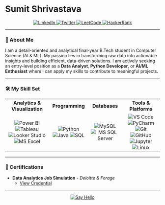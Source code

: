 # Sumit Shrivastava

<p align="center">
  <a href="https://www.linkedin.com/in/sumitshrivastava18" target="_blank">
    <img src="https://img.shields.io/badge/LinkedIn-0077B5?style=for-the-badge&logo=linkedin&logoColor=white" alt="LinkedIn"/>
  </a>
  <a href="https://x.com/SumitShriX" target="_blank">
    <img src="https://img.shields.io/badge/Twitter-1DA1F2?style=for-the-badge&logo=twitter&logoColor=white" alt="Twitter"/>
  </a>
  <a href="https://leetcode.com/u/sumit_shri/" target="_blank">
    <img src="https://img.shields.io/badge/LeetCode-FFA116?style=for-the-badge&logo=leetcode&logoColor=black" alt="LeetCode"/>
  </a>
  <a href="https://www.hackerrank.com/profile/sumitshri_1203" target="_blank">
    <img src="https://img.shields.io/badge/-HackerRank-2EC866?style=for-the-badge&logo=HackerRank&logoColor=white" alt="HackerRank"/>
  </a>
</p>

---

### 👋 About Me

I am a detail-oriented and analytical final-year B.Tech student in Computer Science (AI & ML). My passion lies in transforming raw data into actionable insights and building efficient, data-driven solutions. I am actively seeking an entry-level position as a **Data Analyst**, **Python Developer**, or **AI/ML Enthusiast** where I can apply my skills to contribute to meaningful projects.

---

### 🛠️ My Skill Set

<table>
  <tr>
    <td align="center"><strong>Analytics & Visualization</strong></td>
    <td align="center"><strong>Programming</strong></td>
    <td align="center"><strong>Databases</strong></td>
    <td align="center"><strong>Tools & Platforms</strong></td>
  </tr>
  <tr>
    <td align="center">
      <img src="https://img.shields.io/badge/Power%20BI-F2C811?style=for-the-badge&logo=powerbi&logoColor=black" alt="Power BI"/>
      <img src="https://img.shields.io/badge/Tableau-E97627?style=for-the-badge&logo=tableau&logoColor=white" alt="Tableau"/>
      <img src="https://img.shields.io/badge/Looker%20Studio-4285F4?style=for-the-badge&logo=looker&logoColor=white" alt="Looker Studio"/>
      <img src="https://img.shields.io/badge/Microsoft%20Excel-217346?style=for-the-badge&logo=microsoftexcel&logoColor=white" alt="MS Excel"/>
    </td>
    <td align="center">
      <img src="https://img.shields.io/badge/Python-3776AB?style=for-the-badge&logo=python&logoColor=white" alt="Python"/>
      <img src="https://img.shields.io/badge/Java-ED8B00?style=for-the-badge&logo=openjdk&logoColor=white" alt="Java"/>
      <img src="https://img.shields.io/badge/SQL-025E8C?style=for-the-badge&logo=postgresql&logoColor=white" alt="SQL"/>
    </td>
    <td align="center">
      <img src="https://img.shields.io/badge/MySQL-4479A1?style=for-the-badge&logo=mysql&logoColor=white" alt="MySQL"/>
      <img src="https://img.shields.io/badge/MS%20SQL%20Server-CC2927?style=for-the-badge&logo=microsoftsqlserver&logoColor=white" alt="MS SQL Server"/>
    </td>
    <td align="center">
      <img src="https://img.shields.io/badge/VS%20Code-007ACC?style=for-the-badge&logo=visualstudiocode&logoColor=white" alt="VS Code"/>
      <img src="https://img.shields.io/badge/PyCharm-000000?style=for-the-badge&logo=pycharm&logoColor=white" alt="PyCharm"/>
      <img src="https://img.shields.io/badge/Git-F05032?style=for-the-badge&logo=git&logoColor=white" alt="Git"/>
      <img src="https://img.shields.io/badge/GitHub-181717?style=for-the-badge&logo=github&logoColor=white" alt="GitHub"/>
      <img src="https://img.shields.io/badge/Jupyter-F37626?style=for-the-badge&logo=jupyter&logoColor=white" alt="Jupyter"/>
      <img src="https://img.shields.io/badge/Linux-FCC624?style=for-the-badge&logo=linux&logoColor=black" alt="Linux"/>
    </td>
  </tr>
</table>

---

### 📜 Certifications

- **Data Analytics Job Simulation** - *Deloitte & Forage*
  - [View Credential](https://forage-uploads-prod.s3.amazonaws.com/completion-certificates/9PBTqmSxAf6zZTseP/io9DzWKe3PTsiS6GG_9PBTqmSxAf6zZTseP_Kap6MizwcF6oRBJ7h_1752845545305_completion_certificate.pdf)

---

<p align="center">
  <a href="mailto:sumitshri.1203@gmail.com">
    <img src="https://img.shields.io/badge/Say%20Hello-2563eb?style=for-the-badge&logo=gmail&logoColor=white" alt="Say Hello"/>
  </a>
</p>
